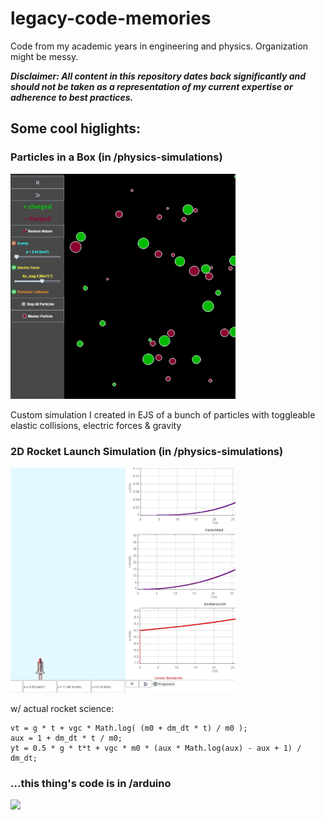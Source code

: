 # legacy-code-memories
Code from my academic years in engineering and physics. Organization might be messy.

***Disclaimer: All content in this repository dates back significantly and should not be taken as a representation of my current expertise or adherence to best practices.***

## Some cool higlights:

### Particles in a Box (in /physics-simulations)

<img src="readme-assets/particles.gif"/>


Custom simulation I created in EJS of a bunch of particles with toggleable elastic collisions, electric forces & gravity

### 2D Rocket Launch Simulation (in /physics-simulations)

<img src="readme-assets/rocket.gif"/>

w/ actual rocket science:

```EJS
vt = g * t + vgc * Math.log( (m0 + dm_dt * t) / m0 );
aux = 1 + dm_dt * t / m0;
yt = 0.5 * g * t*t + vgc * m0 * (aux * Math.log(aux) - aux + 1) / dm_dt;
```

### ...this thing's code is in /arduino

<img src="readme-assets/ai-overlord.gif"/>